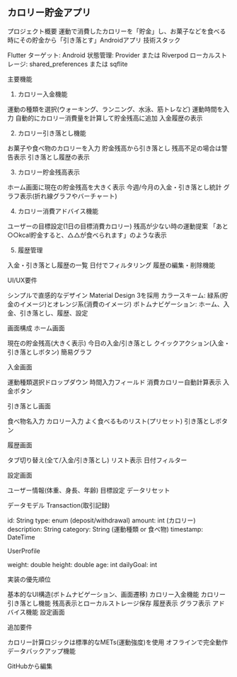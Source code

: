 ## カロリー貯金アプリ
プロジェクト概要
運動で消費したカロリーを「貯金」し、お菓子などを食べる時にその貯金から「引き落とす」Androidアプリ
技術スタック

Flutter
ターゲット: Android
状態管理: Provider または Riverpod
ローカルストレージ: shared_preferences または sqflite

主要機能
1. カロリー入金機能

運動の種類を選択(ウォーキング、ランニング、水泳、筋トレなど)
運動時間を入力
自動的にカロリー消費量を計算して貯金残高に追加
入金履歴の表示

2. カロリー引き落とし機能

お菓子や食べ物のカロリーを入力
貯金残高から引き落とし
残高不足の場合は警告表示
引き落とし履歴の表示

3. カロリー貯金残高表示

ホーム画面に現在の貯金残高を大きく表示
今週/今月の入金・引き落とし統計
グラフ表示(折れ線グラフやバーチャート)

4. カロリー消費アドバイス機能

ユーザーの目標設定(1日の目標消費カロリー)
残高が少ない時の運動提案
「あと○○kcal貯金すると、△△が食べられます」のような表示

5. 履歴管理

入金・引き落とし履歴の一覧
日付でフィルタリング
履歴の編集・削除機能

UI/UX要件

シンプルで直感的なデザイン
Material Design 3を採用
カラースキーム: 緑系(貯金のイメージ)とオレンジ系(消費のイメージ)
ボトムナビゲーション: ホーム、入金、引き落とし、履歴、設定

画面構成
ホーム画面

現在の貯金残高(大きく表示)
今日の入金/引き落とし
クイックアクション(入金・引き落としボタン)
簡易グラフ

入金画面

運動種類選択ドロップダウン
時間入力フィールド
消費カロリー自動計算表示
入金ボタン

引き落とし画面

食べ物名入力
カロリー入力
よく食べるものリスト(プリセット)
引き落としボタン

履歴画面

タブ切り替え(全て/入金/引き落とし)
リスト表示
日付フィルター

設定画面

ユーザー情報(体重、身長、年齢)
目標設定
データリセット

データモデル
Transaction(取引記録)

id: String
type: enum (deposit/withdrawal)
amount: int (カロリー)
description: String
category: String (運動種類 or 食べ物)
timestamp: DateTime

UserProfile

weight: double
height: double
age: int
dailyGoal: int

実装の優先順位

基本的なUI構造(ボトムナビゲーション、画面遷移)
カロリー入金機能
カロリー引き落とし機能
残高表示とローカルストレージ保存
履歴表示
グラフ表示
アドバイス機能
設定画面

追加要件

カロリー計算ロジックは標準的なMETs(運動強度)を使用
オフラインで完全動作
データバックアップ機能

GitHubから編集
